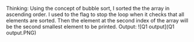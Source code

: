 Thinking: 
Using the concept of bubble sort, I sorted the the array in ascending order. I used to the flag to stop the loop when it checks that all 
elements are sorted. Then the element at the second index of the array will be the second smallest element to be printed.
Output:
![Q1 output](Q1 output.PNG)
